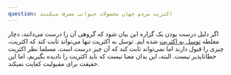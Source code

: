 ```yaml
---
question: اکثریت مردم جهان محصولات حیوانی مصرف میکنند
---
```

اگر دلیل درست بودن یک گزاره این بیان شود که گروهی آن را درست می‌دانند، دچار مغلطه [توسل به اکثریت] شده ایم.
توسل به اکثریت تنها می‌تواند ثابت کند که اکثریت، چیزی را قبول دارند اما نمی‌تواند ثابت کند که آن چیز درست است. مسلما نظر اکثریت خطاناپذیر نیست.
البته، این بدان معنا نيست كه بايد اكثريت را ناديده بگيريم، اما این حقیقت برای مقبولیت کفایت نمیکند.

[توسل به اکثریت]: https://www.logicallyfallacious.com/logicalfallacies/Appeal-to-Popularity
